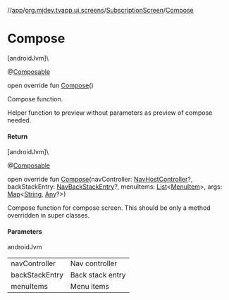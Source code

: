 //[app](../../../index.md)/[org.mjdev.tvapp.ui.screens](../index.md)/[SubscriptionScreen](index.md)/[Compose](-compose.md)

# Compose

[androidJvm]\

@[Composable](https://developer.android.com/reference/kotlin/androidx/compose/runtime/Composable.html)

open override fun [Compose](-compose.md)()

Compose function.

Helper function to preview without parameters as preview of compose needed.

#### Return

[androidJvm]\

@[Composable](https://developer.android.com/reference/kotlin/androidx/compose/runtime/Composable.html)

open override fun [Compose](-compose.md)(navController: [NavHostController](https://developer.android.com/reference/kotlin/androidx/navigation/NavHostController.html)?, backStackEntry: [NavBackStackEntry](https://developer.android.com/reference/kotlin/androidx/navigation/NavBackStackEntry.html)?, menuItems: [List](https://kotlinlang.org/api/latest/jvm/stdlib/kotlin.collections/-list/index.html)&lt;[MenuItem](../../org.mjdev.tvapp.base.navigation/-menu-item/index.md)&gt;, args: [Map](https://kotlinlang.org/api/latest/jvm/stdlib/kotlin.collections/-map/index.html)&lt;[String](https://kotlinlang.org/api/latest/jvm/stdlib/kotlin/-string/index.html), [Any](https://kotlinlang.org/api/latest/jvm/stdlib/kotlin/-any/index.html)?&gt;)

Compose function for compose screen. This should be only a method overridden in super classes.

#### Parameters

androidJvm

| | |
|---|---|
| navController | Nav controller |
| backStackEntry | Back stack entry |
| menuItems | Menu items |
